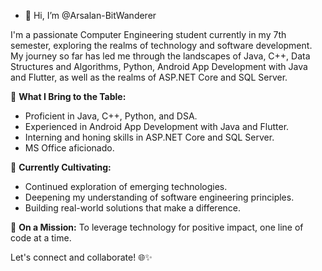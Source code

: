 - 👋 Hi, I’m @Arsalan-BitWanderer

I'm a passionate Computer Engineering student currently in my 7th semester, 
exploring the realms of technology and software development. 
My journey so far has led me through the landscapes of Java, C++, Data Structures and Algorithms, Python, Android App Development with Java and Flutter, as well as the realms of ASP.NET Core and SQL Server.

🚀 **What I Bring to the Table:**
- Proficient in Java, C++, Python, and DSA.
- Experienced in Android App Development with Java and Flutter.
- Interning and honing skills in ASP.NET Core and SQL Server.
- MS Office aficionado.

🌱 **Currently Cultivating:**
- Continued exploration of emerging technologies.
- Deepening my understanding of software engineering principles.
- Building real-world solutions that make a difference.

🎯 **On a Mission:**
To leverage technology for positive impact, one line of code at a time.

Let's connect and collaborate! 🌐✨
